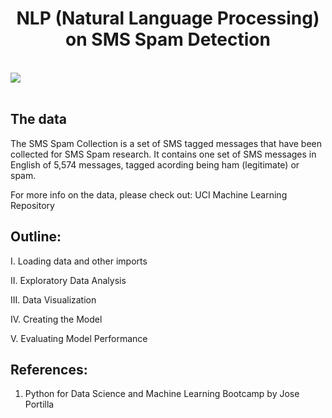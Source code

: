 <h1 align="center"> NLP (Natural Language Processing) on SMS Spam Detection </h1> <br>
<img src="https://media.giphy.com/media/Qx0zhgnni9e0g/giphy.gif"><br><br>




## The data
The SMS Spam Collection is a set of SMS tagged messages that have been collected for SMS Spam research. It contains one set of SMS messages in English of 5,574 messages, tagged acording being ham (legitimate) or spam.

For more info on the data, please check out: <a src="https://archive.ics.uci.edu/ml/datasets/SMS+Spam+Collection"> UCI Machine Learning Repository</a>




## Outline: <br>

I. Loading data and other imports<br>

II. Exploratory Data Analysis<br>

III. Data Visualization<br>

IV. Creating the Model<br>

V. Evaluating Model Performance<br>



## References:
1) <a src="https://www.udemy.com/course/python-for-data-science-and-machine-learning-bootcamp/"> Python for Data Science and Machine Learning Bootcamp </a> by  Jose Portilla <br> 
